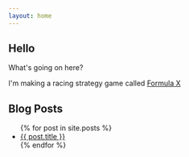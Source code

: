 ```yaml
---
layout: home
---
```

## Hello

What's going on here?

I'm making a racing strategy game called [Formula X](/formulax)

## Blog Posts

<ul>
  {% for post in site.posts %}
    <li>
      <a href="{{ post.url }}">{{ post.title }}</a>
    </li>
  {% endfor %}
</ul>